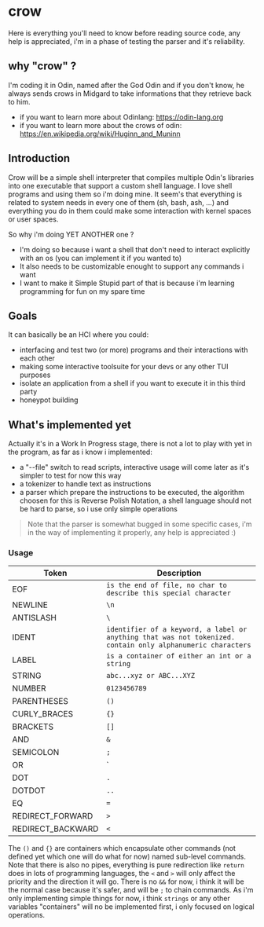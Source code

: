 # crow
Here is everything you'll need to know before reading source code, any help is appreciated, i'm in a phase of testing the parser and it's reliability.

## why "crow" ?
I'm coding it in Odin, named after the God Odin and if you don't know, he always sends crows in Midgard to take informations that they retrieve back to him.
* if you want to learn more about Odinlang: https://odin-lang.org
* if you want to learn more about the crows of odin: https://en.wikipedia.org/wiki/Huginn_and_Muninn

## Introduction
Crow will be a simple shell interpreter that compiles multiple Odin's libraries into one executable that support a custom shell language.
I love shell programs and using them so i'm doing mine. It seem's that everything is related to system needs in every one of them (sh, bash, ash, ...) and everything you do in them could make some interaction with kernel spaces or user spaces. 

So why i'm doing YET ANOTHER one ? 
* I'm doing so because i want a shell that don't need to interact explicitly with an os (you can implement it if you wanted to)
* It also needs to be customizable enought to support any commands i want
* I want to make it Simple Stupid part of that is because i'm learning programming for fun on my spare time

## Goals
It can basically be an HCI where you could:
* interfacing and test two (or more) programs and their interactions with each other
* making some interactive toolsuite for your devs or any other TUI purposes
* isolate an application from a shell if you want to execute it in this third party
* honeypot building

## What's implemented yet
Actually it's in a Work In Progress stage, there is not a lot to play with yet in the program, as far as i know i implemented:
* a "--file" switch to read scripts, interactive usage will come later as it's simpler to test for now this way
* a tokenizer to handle text as instructions
* a parser which prepare the instructions to be executed, the algorithm choosen for this is Reverse Polish Notation, a shell language should not be hard to parse, so i use only simple operations

> Note that the parser is somewhat bugged in some specific cases, i'm in the way of implementing it properly, any help is appreciated :)

### Usage

Token|Description|
|---|---|
|EOF|`is the end of file, no char to describe this special character`|
|NEWLINE|`\n`|
|ANTISLASH|`\`|
|IDENT|`identifier of a keyword, a label or anything that was not tokenized. contain only alphanumeric characters`|
|LABEL|`is a container of either an int or a string`|
|STRING|`abc...xyz or ABC...XYZ`|
|NUMBER|`0123456789`|
|PARENTHESES|`()`|
|CURLY_BRACES|`{}`|
|BRACKETS|`[]`|
|AND|`&`|
|SEMICOLON|`;`|
|OR|`|`|
|DOT|`.`|
|DOTDOT|`..`|
|EQ|`=`|
|REDIRECT_FORWARD|`>`|
|REDIRECT_BACKWARD|`<`|

The `()` and `{}` are containers which encapsulate other commands (not defined yet which one will do what for now) named sub-level commands.
Note that there is also no pipes, everything is pure redirection like `return` does in lots of programming languages, the `<` and `>` will only affect the priority and the direction it will go. There is no `&&` for now, i think it will be the normal case because it's safer, and will be `;` to chain commands.
As i'm only implementing simple things for now, i think `strings` or any other variables "containers" will no be implemented first, i only focused on logical operations.

